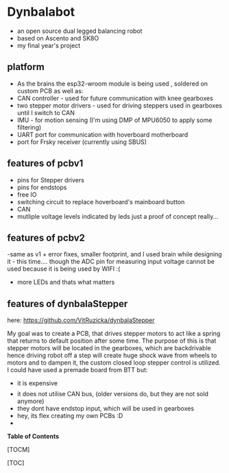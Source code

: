 # Dynbalabot
- an open source dual legged balancing robot
- based on Ascento and SK8O
- my final year's project

## platform

- As the brains the esp32-wroom module is being used , soldered on custom PCB as well as:
- CAN controller - used for future communication with knee gearboxes
- two stepper motor drivers - used for driving steppers used in gearboxes until I switch to CAN
- IMU - for motion sensing (I'm using DMP of MPU6050 to apply some filtering)
- UART port for communication with hoverboard motherboard 
- port for Frsky receiver (currently using SBUS)

## features of pcbv1

- pins for Stepper drivers
- pins for endstops
- free IO
- switching circuit to replace hoverboard's mainboard button
- CAN
- mutliple voltage levels indicated by leds
just a proof of concept really...

## features of pcbv2

-same as v1 + error fixes, smaller footprint, and I used brain while designing it - this time.... though the ADC pin for measuring input voltage cannot be used because it is being used by WIFI :(
- more LEDs and thats what matters


## features of dynbalaStepper
here: https://github.com/VitRuzicka/dynbalaStepper

My goal was to create a PCB, that drives stepper motors to act like a spring that returns to default position after some time. The purpose of this is that stepper motors will be located in the gearboxes, which are backdrivable hence driving robot off a step will create huge shock wave from wheels to motors and to dampen it, the custom closed loop stepper control is utilized. I could have used a premade board from BTT but:
- it is expensive $$$$
- it does not utilise CAN bus, (older versions do, but they are not sold anymore)
- they dont have endstop input, which will be used in gearboxes
- hey, its flex creating my own PCBs :D
- 
**Table of Contents**

[TOCM]

[TOC]
